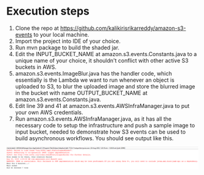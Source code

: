 # Execution steps
1. Clone the repo at <a href="https://github.com/kalikirisrikarreddy/amazon-s3-events/edit/main/README.md">https://github.com/kalikirisrikarreddy/amazon-s3-events</a> to your local machine.
2. Import the project into IDE of your choice.
3. Run mvn package to build the shaded jar.
4. Edit the INPUT_BUCKET_NAME at amazon.s3.events.Constants.java to a unique name of your choice, it shouldn't conflict with other active S3 buckets in AWS.
5. amazon.s3.events.ImageBlur.java has the handler code, which essentially is the Lambda we want to run whenever an object is uploaded to S3, to blur the uploaded image and store the blurred image in the bucket with name OUTPUT_BUCKET_NAME at amazon.s3.events.Constants.java.
6. Edit line 39 and 41 at amazon.s3.events.AWSInfraManager.java to put your own AWS credentials.
7. Run amazon.s3.events.AWSInfraManager.java, as it has all the necessary code to setup the infrastructure and push a sample image to input bucket, needed to demonstrate how S3 events can be used to build asynchronous workflows. You should see output like this.

<img src="./output_screenshot.png"/>
